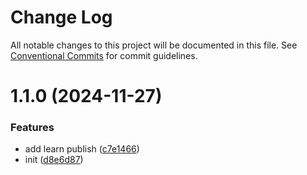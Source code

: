 # Change Log

All notable changes to this project will be documented in this file.
See [Conventional Commits](https://conventionalcommits.org) for commit guidelines.

# 1.1.0 (2024-11-27)


### Features

* add learn publish ([c7e1466](https://github.com/yangfengyi/yfy-libs/commit/c7e1466e38188d3613b43b337d41777d9c8e8272))
* init ([d8e6d87](https://github.com/yangfengyi/yfy-libs/commit/d8e6d8762f7792d21b0fef90af4eb1ec922f68f6))
